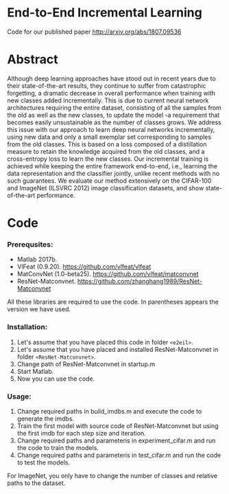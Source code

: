 # End-to-End Incremental Learning

Code for our published paper http://arxiv.org/abs/1807.09536

# Abstract
Although deep learning approaches have stood out in recent years due to their state-of-the-art results, they continue to suffer from catastrophic forgetting, a dramatic decrease in overall performance when training with new classes added incrementally. This is due to current neural network architectures requiring the entire dataset, consisting of all the samples from the old as well as the new classes, to update the model -a requirement that becomes easily unsustainable as the number of classes grows. We address this issue with our approach to learn deep neural networks incrementally, using new data and only a small exemplar set corresponding to samples from the old classes. This is based on a loss composed of a distillation measure to retain the knowledge acquired from the old classes, and a cross-entropy loss to learn the new classes. Our incremental training is achieved while keeping the entire framework end-to-end, i.e., learning the data representation and the classifier jointly, unlike recent methods with no such guarantees. We evaluate our method extensively on the CIFAR-100 and ImageNet (ILSVRC 2012) image classification datasets, and show state-of-the-art performance.

# Code
### Prerequsites:
   - Matlab 2017b.
   - VlFeat (0.9.20). https://github.com/vlfeat/vlfeat
   - MatConvNet (1.0-beta25). https://github.com/vlfeat/matconvnet
   - ResNet-Matconvnet. https://github.com/zhanghang1989/ResNet-Matconvnet
   
   All these libraries are required to use the code. In parentheses appears the version we have used.
   
### Installation:
 1. Let's assume that you have placed this code in folder `<e2eil>`.
 2. Let's assume that you have placed and installed ResNet-Matconvnet in folder `<ResNet-Matconvnet>`.
 3. Change path of ResNet-Matconvnet in startup.m
 4. Start Matlab.
 5. Now you can use the code.
 
### Usage:
1. Change required paths in build_imdbs.m and execute the code to generate the imdbs.
2. Train the first model with source code of ResNet-Matconvnet but using the first imdb for each step size and iteration.
3. Change required paths and parameteris in experiment_cifar.m and run the code to train the models.
4. Change required paths and parameteris in test_cifar.m and run the code to test the models.

For ImageNet, you only have to change the number of classes and relative paths to the dataset.
 
